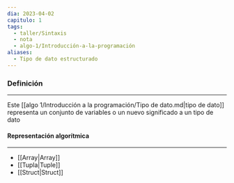 ```yaml
---
dia: 2023-04-02
capitulo: 1
tags:
  - taller/Sintaxis
  - nota
  - algo-1/Introducción-a-la-programación
aliases:
  - Tipo de dato estructurado
---
```

### Definición
---
Este [[algo 1/Introducción a la programación/Tipo de dato.md|tipo de dato]] representa un conjunto de variables o un nuevo significado a un tipo de dato

#### Representación algorítmica
---
* [[Array|Array]]
* [[Tupla|Tuple]]
* [[Struct|Struct]]